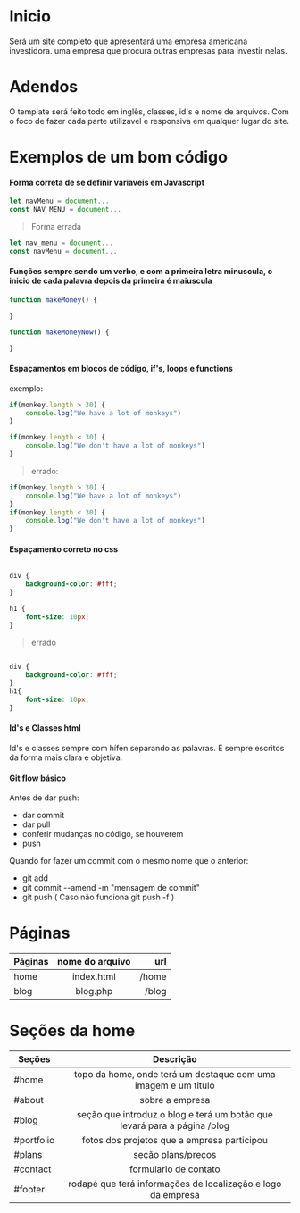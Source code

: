 # Inicio

Será um site completo que apresentará uma empresa americana investidora. uma empresa que procura outras empresas para investir nelas.

# Adendos

O template será feito todo em inglês, classes, id's e nome de arquivos. Com o foco de fazer cada parte utilizavel e responsiva em qualquer lugar do site.

# Exemplos de um bom código

#### Forma correta de se definir variaveis em Javascript


```js
let navMenu = document...
const NAV_MENU = document...
```

> Forma errada

```js
let nav_menu = document...
const navMenu = document...
```
#### Funções sempre sendo um verbo, e com a primeira letra minuscula, o inicio de cada palavra depois da primeira é maiuscula


```js
function makeMoney() {

}

function makeMoneyNow() {

}
```

#### Espaçamentos em blocos de código, if's, loops e functions

exemplo: 

```js
if(monkey.length > 30) {
	console.log("We have a lot of monkeys")
}

if(monkey.length < 30) {
	console.log("We don't have a lot of monkeys")
}

```

>errado: 

```js
if(monkey.length > 30) {
	console.log("We have a lot of monkeys")
}
if(monkey.length < 30) {
	console.log("We don't have a lot of monkeys")
}

```

#### Espaçamento correto no css 

```css

div {
	background-color: #fff;
}

h1 {
	font-size: 10px;
}

```

> errado

```css

div {
	background-color: #fff;
}
h1{
	font-size: 10px;
}
```

#### Id's e Classes html

Id's e classes sempre com hífen separando as palavras. E sempre escritos da forma mais clara e objetiva.


#### Git flow básico

Antes de dar push:

- dar commit
- dar pull
- conferir mudanças no código, se houverem
- push

Quando for fazer um commit com o mesmo nome que o anterior: 

- git add
- git commit --amend -m "mensagem de commit"
- git push ( Caso não funciona git push -f )

# Páginas

| Páginas   |      nome do arquivo      |  url |
|----------|:-------------:|------:|
| home |  index.html | /home |
| blog |    blog.php   |   /blog |


# Seções da home

| Seções   |      Descrição     |
|----------|:-------------:|
| #home |  topo da home, onde terá um destaque com uma imagem e um titulo | 
| #about |    sobre a empresa   |   
| #blog |  seção que introduz o blog e terá um botão que levará para a página /blog  |   
| #portfolio |  fotos dos projetos que a empresa participou | 
| #plans |  seção plans/preços | 
| #contact |   formulario de contato  |   
| #footer |  rodapé que terá informações de localização e logo da empresa | 
